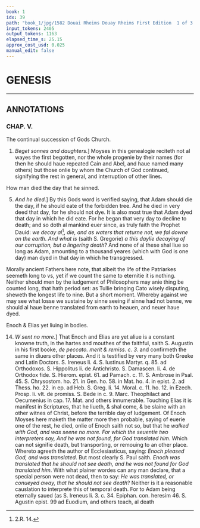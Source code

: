 ```yaml
---
book: 1
idx: 39
path: "book_1/jpg/1582 Douai Rheims Douay Rheims First Edition  1 of 3 1609 Old Testament.pdf-39.jpg"
input_tokens: 2405
output_tokens: 1163
elapsed_time_s: 25.15
approx_cost_usd: 0.025
manual_edit: false
---
```

# GENESIS

---

## ANNOTATIONS

### CHAP. V.

<aside>The continual succession of Gods Church.</aside>

1. *Beget sonnes and daughters.*] Moyses in this genealogie reciteth not al wayes the first begotten, nor the whole progenie by their names (for then he should haue repeated Cain and Abel, and haue named many others) but those onlie by whom the Church of God continued, signifying the rest in general, and interruption of other lines.

<aside>How man died the day that he sinned.</aside>

5. *And he died.*] By this Gods word is verified saying, that Adam should die the day, if he should eate of the forbidden tree. And he died in very deed that day, for he should not dye. It is also most true that Adam dyed that day in which he did eate. For he began that very day to decline to death; and so doth al mankind euer since, as truly faith the Prophet Dauid: *we decay al*[^1], *die, and as waters that returne not, we fal downe on the earth*. *And what is* (saith S. Gregorie) *a this daylie decaying of our corruption, but a lingering death*? And none of al these shal liue so long as Adam, amounting to a thousand yeares (which with God is one day) man dyed in that day in which he transgressed.

Morally ancient Fathers here note, that albeit the life of the Patriarkes seemeth long to vs, yet if we count the same to eternitie it is nothing. Neither should men by the iudgement of Philosophers may anie thing be counted long, that hath period set: as Tullie bringing Cato wisely disputing, sheweth the longest life to nine. But a short moment. Whereby against we may see what losse we sustaine by sinne seeing if sinne had not benne, we should al haue benne translated from earth to heauen, and neuer haue dyed.

<aside>Enoch & Elias yet liuing in bodies.</aside>

14. *W sent no more.*] That Enoch and Elias are yet aliue is a constant knowne truth, in the hartes and mouthes of the faithful, saith S. Augustin in his first booke, *de peccato. merit & remiss. c. 3.* and confirmeth the same in diuers other places. And it is testified by very many both Greeke and Latin Doctors. S. Ireneus li. 4. S. Iustinus Martyr. q. 85. ad Orthodoxos. S. Hippolitus li. de Antichristo. S. Damascen. li. 4. de Orthodox fide. S. Hierom. epist. 61. ad Pamach. c. 11. S. Ambrose in Psal. 45. S. Chrysostom. ho. 21. in Gen. ho. 58. in Mat. ho. 4. in epist. 2. ad Thess. ho. 22. in ep. ad Heb. S. Greg. li. 14. Moral. c. 11. ho. 12. in Ezech. Prosp. li. vlt. de promiss. S. Bede in c. 9. Marc. Theophilact and Oecumenius in cap. 17. Mat. and others innumerable. Touching Elias it is manifest in Scriptures, that he liueth, & shal come, & be slaine with an other witnes of Christ, before the terrible day of Iudgement. Of Enoch Moyses here maketh the matter more then probable, saying of euerie one of the rest, he died, onlie of Enoch saith not so, but that he *walked with God, and was seene no more. For which the seuentie two interpreters say, And he was not found, for God translated him*. Which can not signifie death, but transporting, or remouing to an other place. Whereto agreeth the author of Ecclesiasticus, saying: *Enoch pleased God, and was translated*. But most clearly S. Paul saith. *Enoch was translated that he should not see death, and he was not found for God translated him*. With what plainer wordes can any man declare, that a special person were not dead, then to say: *He was translated, or conueyed away, that he should not see death*? Neither is it a reasonable causlation to interprete this of temporal death. For to Adam being eternally saued (as S. Ireneus li. 3. c. 34. Epiphan. con. heresim 46. S. Agustin epist. 99 ad Euodium, and others teach, al death

[^1]: 2.R. 14.